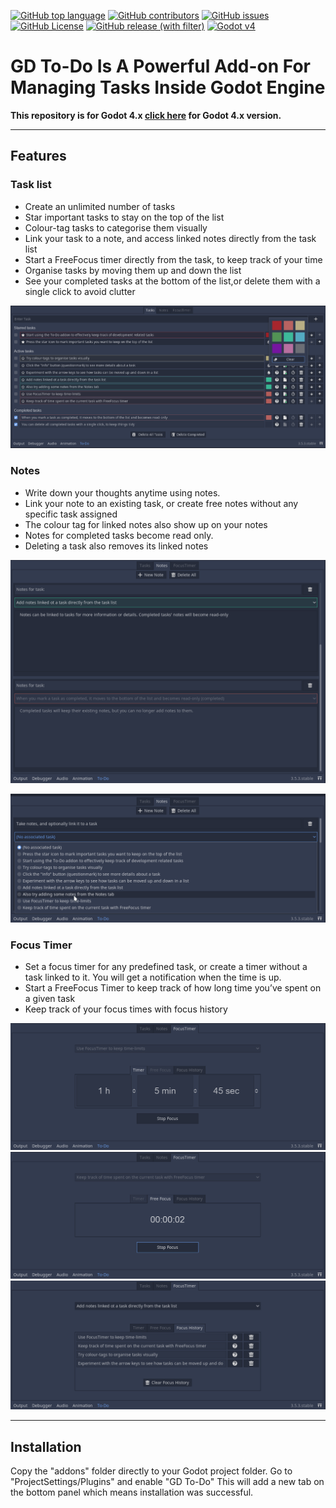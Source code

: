 [![GitHub top language](https://img.shields.io/github/languages/top/attilaoroszdev/GD_To-Do_4.x)](https://docs.godotengine.org/en/3.5/tutorials/scripting/gdscript/gdscript_basics.html)
[![GitHub contributors](https://img.shields.io/github/contributors/attilaoroszdev/GD_To-Do_4.x)](https://github.com/attilaoroszdev/GD_To-Do_4.x/graphs/contributors)
[![GitHub issues](https://img.shields.io/github/issues/attilaoroszdev/GD_To-Do_4.x)](https://github.com/attilaoroszdev/GD_To-Do_4.x/issues)
[![GitHub License](https://img.shields.io/github/license/attilaoroszdev/GD_To-Do_4.x)](https://github.com/attilaoroszdev/GD_To-Do_4.x/blob/main/LICENSE)
[![GitHub release (with filter)](https://img.shields.io/github/v/release/attilaoroszdev/GD_To-Do_4.x)](https://github.com/attilaoroszdev/GD_To-Do_4.x/releases)
[![Godot v4](https://img.shields.io/badge/Godot-v4-%23478cbf?logo=godot-engine&logoColor=white)](https://godotengine.org/download/4.x/)

# GD To-Do Is A Powerful Add-on For Managing Tasks Inside Godot Engine

**This repository is for Godot 4.x [click here](https://github.com/attilaoroszdev/GD_To-Do_4.x) for Godot 4.x version.**

---

## Features

### Task list

- Create an unlimited number of tasks
- Star important tasks to stay on the top of the list
- Colour-tag tasks to categorise them visually
- Link your task to a note, and access linked notes directly from the task list
- Start a FreeFocus timer directly from the task, to keep track of your time
- Organise tasks by moving them up and down the list
- See your completed tasks at the bottom of the list,or delete them with a single click to avoid clutter

![Task list](https://github.com/attilaoroszdev/GD_To-Do_4.x/blob/main/Screenshots/tasks.png)

### Notes

- Write down your thoughts anytime using notes.
- Link your note to an existing task, or create free notes without any specific task assigned
- The colour tag for linked notes also show up on your notes
- Notes for completed tasks become read only.
- Deleting a task also removes its linked notes

![Notes](https://github.com/attilaoroszdev/GD_To-Do_4.x/blob/main/Screenshots/notes.png)

![Add new note](https://github.com/attilaoroszdev/GD_To-Do_4.x/blob/main/Screenshots/new_note.png)

### Focus Timer

- Set a focus timer for any predefined task, or create a timer without a task linked to it. You will get a notification when the time is up.
- Start a FreeFocus Timer to keep track of how long time you’ve spent on a given task
- Keep track of your focus times with focus history

![Focus timer](https://github.com/attilaoroszdev/GD_To-Do_4.x/blob/main/Screenshots/focus_timer.png)
![Free focus](https://github.com/attilaoroszdev/GD_To-Do_4.x/blob/main/Screenshots/free_focus.png)
![Focus history](https://github.com/attilaoroszdev/GD_To-Do_4.x/blob/main/Screenshots/focus_history.png)

---

## Installation

Copy the "addons" folder directly to your Godot project folder.
Go to "ProjectSettings/Plugins" and enable "GD To-Do"
This will add a new tab on the bottom panel which means installation was successful.